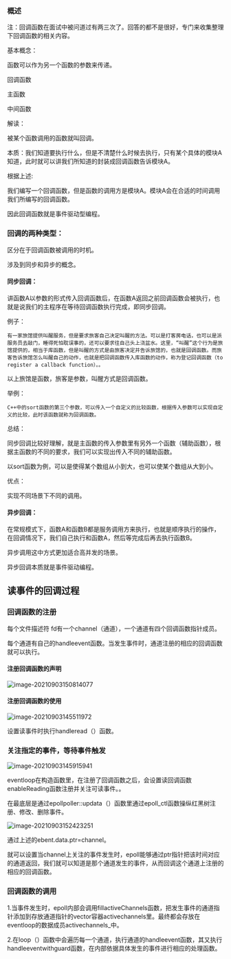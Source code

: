 ### 概述

注：回调函数在面试中被问道过有两三次了。回答的都不是很好，专门来收集整理下回调函数的相关内容。

基本概念：

函数可以作为另一个函数的参数来传递。

回调函数

主函数

中间函数

解读：

被某个函数调用的函数就叫回调。

本质：我们知道要执行什么，但是不清楚什么时候去执行，只有某个具体的模块A知道，此时就可以讲我们所知道的封装成回调函数告诉模块A。

根据上述:

我们编写一个回调函数，但是函数的调用方是模块A。模块A会在合适的时间调用我们所编写的回调函数。

因此回调函数就是事件驱动型编程。

### 回调的两种类型：

区分在于回调函数被调用的时机。

涉及到同步和异步的概念。

#### 同步回调：

讲函数A以参数的形式传入回调函数后，在函数A返回之前回调函数会被执行，也就是说我们的主程序在等待回调函数执行完成，即同步回调。

例子：

```
有一家旅馆提供叫醒服务，但是要求旅客自己决定叫醒的方法。可以是打客房电话，也可以是派服务员去敲门，睡得死怕耽误事的，还可以要求往自己头上浇盆水。这里，“叫醒”这个行为是旅馆提供的，相当于库函数，但是叫醒的方式是由旅客决定并告诉旅馆的，也就是回调函数。而旅客告诉旅馆怎么叫醒自己的动作，也就是把回调函数传入库函数的动作，称为登记回调函数（to register a callback function）。。
```

以上旅馆是函数，旅客是参数，叫醒方式是回调函数。

举例：

```
C++中的sort函数的第三个参数，可以传入一个自定义的比较函数，根据传入参数可以实现自定义的比较，此时该函数就称为回调函数。
```

总结：

同步回调比较好理解，就是主函数的传入参数里有另外一个函数（辅助函数），根据主函数的不同的要求，我们可以实现出传入不同的辅助函数。

以sort函数为例，可以是使得某个数组从小到大，也可以使某个数组从大到小。

优点：

实现不同场景下不同的调用。



#### 异步回调：

在常规模式下，函数A和函数B都是服务调用方来执行，也就是顺序执行的操作，在回调情况下，我们自己执行和函数A，然后等完成后再去执行函数B。

异步调用这中方式更加适合高并发的场景。

异步回调本质就是事件驱动编程。

## 读事件的回调过程

### 回调函数的注册

每个文件描述符 fd有一个channel（通道），一个通道有四个回调函数指针成员。

每个通道有自己的handleevent函数。当发生事件时，通道注册的相应的回调函数就可以执行。

#### 注册回调函数的声明

![image-20210903150814077](C:\Users\Echo\AppData\Roaming\Typora\typora-user-images\image-20210903150814077.png)

#### 注册回调函数的使用

![image-20210903145511972](C:\Users\Echo\AppData\Roaming\Typora\typora-user-images\image-20210903145511972.png)

设置读事件时执行handleread（）函数。

### 关注指定的事件，等待事件触发

![image-20210903145915941](C:\Users\Echo\AppData\Roaming\Typora\typora-user-images\image-20210903145915941.png)

eventloop在构造函数里，在注册了回调函数之后，会设置读回调函数enableReading函数注册并关注可读事件。。

在最底层是通过epollpoller::updata（）函数里通过epoll_ctl函数操纵红黑树注册、修改、删除事件。

![image-20210903152423251](C:\Users\Echo\AppData\Roaming\Typora\typora-user-images\image-20210903152423251.png)

通过上述的ebent.data.ptr=channel。

就可以设置当channel上关注的事件发生时，epoll能够通过ptr指针把该时间对应的通道返回，我们就可以知道是那个通道发生的事件，从而回调这个通道上注册的相应的回调函数。

### 回调函数的调用

1.当事件发生时，epoll内部会调用fillactiveChannels函数，把发生事件的通道指针添加到存放通道指针的vector容器activechannels里。最终都会存放在eventloop的数据成员activechannels_中。

2.在loop（）函数中会遍历每一个通道，执行通道的handleevent函数，其又执行handleeventwithguard函数，在内部依据具体发生的事件进行相应的处理函数。